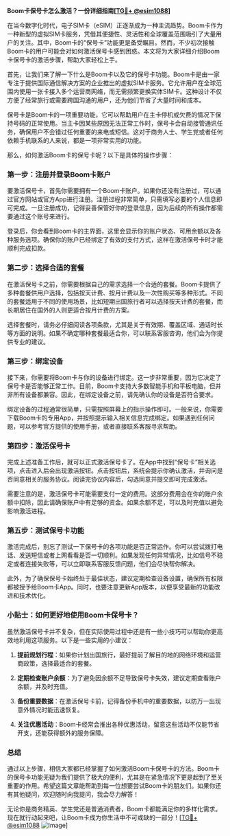 **Boom卡保号卡怎么激活？一份详细指南[[TG💪+ @esim1088](https://t.me/s/esim1088)]**

在当今数字化时代，电子SIM卡（eSIM）正逐渐成为一种主流趋势。Boom卡作为一种新型的虚拟SIM卡服务，凭借其便捷性、灵活性和全球覆盖范围吸引了大量用户的关注。其中，Boom卡的“保号卡”功能更是备受瞩目。然而，不少初次接触Boom卡的用户可能会对如何激活保号卡感到困惑。本文将为大家详细介绍Boom卡保号卡的激活步骤，帮助大家轻松上手。

首先，让我们来了解一下什么是Boom卡以及它的保号卡功能。Boom卡是由一家专注于提供国际通信解决方案的企业推出的虚拟SIM卡服务。它允许用户在全球范围内使用一张卡接入多个运营商网络，而无需频繁更换实体SIM卡。这种设计不仅方便了经常旅行或需要跨国沟通的用户，还为他们节省了大量时间和成本。

保号卡是Boom卡的一项重要功能，它可以帮助用户在主卡停机或欠费的情况下保持号码的正常使用。当主卡因某些原因无法正常工作时，保号卡会自动接管通讯任务，确保用户不会错过任何重要的来电或短信。这对于商务人士、学生党或者任何依赖手机联系的人来说，都是一项非常实用的功能。

那么，如何激活Boom卡的保号卡呢？以下是具体的操作步骤：

### 第一步：注册并登录Boom卡账户

要激活保号卡，首先你需要拥有一个Boom卡账户。如果你还没有注册过，可以通过官方网站或官方App进行注册。注册过程非常简单，只需填写必要的个人信息即可完成。一旦注册成功，记得妥善保管好你的登录信息，因为后续的所有操作都需要通过这个账号来进行。

登录后，你会看到Boom卡的主界面，这里会显示你的账户状态、可用余额以及各种服务选项。确保你的账户已经绑定了有效的支付方式，这样在激活保号卡时才能顺利完成扣款。

### 第二步：选择合适的套餐

在激活保号卡之前，你需要根据自己的需求选择一个合适的套餐。Boom卡提供了多种套餐供用户选择，包括按天计费、按月计费以及一次性购买等多种形式。不同的套餐适用于不同的使用场景，比如短期出国旅行者可以选择按天计费的套餐，而长期居住在国外的人则更适合按月计费的方案。

选择套餐时，请务必仔细阅读各项条款，尤其是关于有效期、覆盖区域、通话时长等方面的说明。如果不确定哪种套餐最适合你，可以联系客服咨询，他们会为你提供专业的建议。

### 第三步：绑定设备

接下来，你需要将Boom卡与你的设备进行绑定。这一步非常重要，因为它决定了保号卡是否能够正常工作。目前，Boom卡支持大多数智能手机和平板电脑，但并非所有设备都兼容。因此，在绑定设备之前，请先确认你的设备是否符合要求。

绑定设备的过程通常很简单，只需按照屏幕上的指示操作即可。一般来说，你需要下载Boom卡的专用App，并按照提示输入相关信息完成绑定。如果遇到任何问题，可以参考官方提供的使用手册，或者直接联系客服寻求帮助。

### 第四步：激活保号卡

完成上述准备工作后，就可以正式激活保号卡了。在App中找到“保号卡”相关选项，点击进入后会出现激活按钮。点击按钮后，系统会提示你确认激活，并询问是否同意相关的服务协议。阅读完协议内容后，勾选同意并提交即可完成激活。

需要注意的是，激活保号卡可能需要支付一定的费用。这部分费用会在你的账户余额中扣除，因此请确保账户中有足够的资金。如果余额不足，可以及时充值以避免影响激活进程。

### 第五步：测试保号卡功能

激活完成后，别忘了测试一下保号卡的各项功能是否正常运作。你可以尝试拨打电话、发送短信或者上网看看是否一切顺利。如果发现任何异常情况，比如信号不稳定或者连接失败等，可以立即联系客服反馈问题，他们会尽快帮你解决。

此外，为了确保保号卡始终处于最佳状态，建议定期检查设备设置，确保所有权限都被授予给Boom卡App。同时，也要注意更新App版本，以便享受最新的功能改进和技术优化。

### 小贴士：如何更好地使用Boom卡保号卡？

虽然激活保号卡并不复杂，但在实际使用过程中还是有一些小技巧可以帮助你更高效地利用这项服务。以下是一些实用的小建议：

1. **提前规划行程**：如果你计划出国旅行，最好提前了解目的地的网络环境和运营商政策，选择最适合的套餐。
   
2. **定期检查账户余额**：为了避免因余额不足导致保号卡失效，建议定期查看账户余额，并及时充值。

3. **备份重要数据**：在激活保号卡前，记得备份手机中的重要数据，以防万一出现意外情况时能迅速恢复。

4. **关注优惠活动**：Boom卡经常会推出各种优惠活动，留意这些活动不仅能节省开支，还能获得额外的服务保障。

### 总结

通过以上步骤，相信大家都已经掌握了如何激活Boom卡保号卡的方法。Boom卡的保号卡功能无疑为我们提供了极大的便利，尤其是在紧急情况下更是起到了至关重要的作用。希望这篇文章能帮助到每一位想要尝试Boom卡的朋友们。如果你还有其他疑问，欢迎随时向我提问，我会尽力解答！

无论你是商务精英、学生党还是普通消费者，Boom卡都能满足你的多样化需求。现在就行动起来吧，让Boom卡成为你生活中不可或缺的一部分！[[TG💪+ @esim1088](https://t.me/s/esim1088) ![Image](https://i.postimg.cc/4NQfJmqS/Snipaste-2025-05-13-00-14-12.png)]